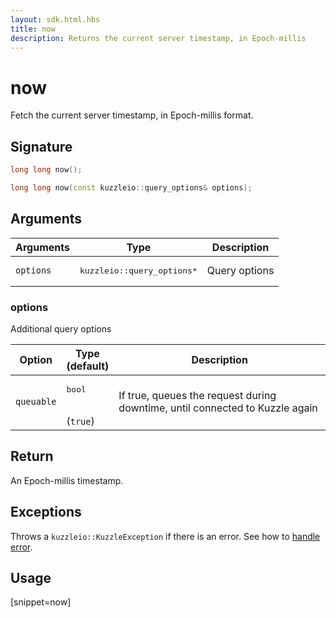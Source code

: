 ```yaml
---
layout: sdk.html.hbs
title: now
description: Returns the current server timestamp, in Epoch-millis
---
```


# now

Fetch the current server timestamp, in Epoch-millis format.

## Signature

```cpp
long long now();

long long now(const kuzzleio::query_options& options);
```

## Arguments

| Arguments | Type                                 | Description   |
| --------- | ------------------------------------ | ------------- |
| `options` | <pre>kuzzleio::query_options\*</pre> | Query options |

### options

Additional query options

| Option     | Type<br/>(default)           | Description                                                                  |
| ---------- | ---------------------------- | ---------------------------------------------------------------------------- |
| `queuable` | <pre>bool</pre><br/>(`true`) | If true, queues the request during downtime, until connected to Kuzzle again |

## Return

An Epoch-millis timestamp.

## Exceptions

Throws a `kuzzleio::KuzzleException` if there is an error. See how to [handle error](/sdk-reference/cpp/1/error-handling).

## Usage

[snippet=now]
